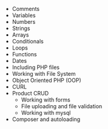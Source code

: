 
 - Comments
 - Variables
 - Numbers
 - Strings
 - Arrays
 - Conditionals
 - Loops
 - Functions
 - Dates
 - Including PHP files
 - Working with File System
 - Object Oriented PHP (OOP)
 - CURL
 - Product CRUD
    - Working with forms
    - File uploading and file validation
    - Working with mysql
 - Composer and autoloading
